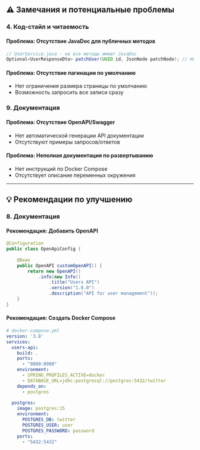 ## ⚠️ Замечания и потенциальные проблемы

### 4. Код-стайл и читаемость

#### Проблема: Отсутствие JavaDoc для публичных методов
```java
// UserService.java - не все методы имеют JavaDoc
Optional<UserResponseDto> patchUser(UUID id, JsonNode patchNode); // Нет документации
```

#### Проблема: Отсутствие пагинации по умолчанию
- Нет ограничения размера страницы по умолчанию
- Возможность запросить все записи сразу

### 9. Документация

#### Проблема: Отсутствие OpenAPI/Swagger
- Нет автоматической генерации API документации
- Отсутствуют примеры запросов/ответов

#### Проблема: Неполная документация по развертыванию
- Нет инструкций по Docker Compose
- Отсутствует описание переменных окружения

---

## 💡 Рекомендации по улучшению


### 8. Документация

#### Рекомендация: Добавить OpenAPI
```java
@Configuration
public class OpenApiConfig {
    
    @Bean
    public OpenAPI customOpenAPI() {
        return new OpenAPI()
            .info(new Info()
                .title("Users API")
                .version("1.0.0")
                .description("API for user management"));
    }
}
```

#### Рекомендация: Создать Docker Compose
```yaml
# docker-compose.yml
version: '3.8'
services:
  users-api:
    build: .
    ports:
      - "8080:8080"
    environment:
      - SPRING_PROFILES_ACTIVE=docker
      - DATABASE_URL=jdbc:postgresql://postgres:5432/twitter
    depends_on:
      - postgres
      
  postgres:
    image: postgres:15
    environment:
      POSTGRES_DB: twitter
      POSTGRES_USER: user
      POSTGRES_PASSWORD: password
    ports:
      - "5432:5432"
```